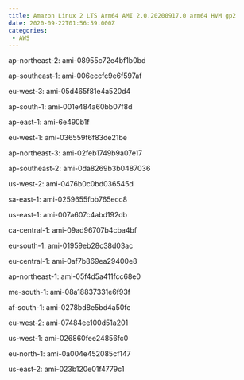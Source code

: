 ```yaml
---
title: Amazon Linux 2 LTS Arm64 AMI 2.0.20200917.0 arm64 HVM gp2
date: 2020-09-22T01:56:59.000Z
categories:
 - AWS
---
```


ap-northeast-2: ami-08955c72e4bf1b0bd

ap-southeast-1: ami-006eccfc9e6f597af

eu-west-3: ami-05d465f81e4a520d4

ap-south-1: ami-001e484a60bb07f8d

ap-east-1: ami-6e490b1f

eu-west-1: ami-036559f6f83de21be

ap-northeast-3: ami-02feb1749b9a07e17

ap-southeast-2: ami-0da8269b3b0487036

us-west-2: ami-0476b0c0bd036545d

sa-east-1: ami-0259655fbb765ecc8

us-east-1: ami-007a607c4abd192db

ca-central-1: ami-09ad96707b4cba4bf

eu-south-1: ami-01959eb28c38d03ac

eu-central-1: ami-0af7b869ea29400e8

ap-northeast-1: ami-05f4d5a411fcc68e0

me-south-1: ami-08a18837331e6f93f

af-south-1: ami-0278bd8e5bd4a50fc

eu-west-2: ami-07484ee100d51a201

us-west-1: ami-026860fee24856fc0

eu-north-1: ami-0a004e452085cf147

us-east-2: ami-023b120e01f4779c1

